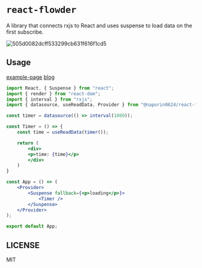 # `react-flowder`

A library that connects rxjs to React and uses suspense to load data on the first subscribe.

![505d0082dcff533299cb631f616f1cd5](https://user-images.githubusercontent.com/32933709/145654002-6ae8b5ee-ebce-45ab-9af7-3894e4450f10.gif)



## Usage
[example-page](https://packages-sigma.vercel.app/)
[blog](https://naporitan.hatenablog.com/entry/2022/03/23/194002)


```jsx
import React, { Suspense } from "react";
import { render } from "react-dom";
import { interval } from "rxjs";
import { datasource, useReadData, Provider } from "@naporin0624/react-flowder";

const timer = datasource(() => interval(1000));

const Timer = () => {
	const time = useReadData(timer());

	return (
		<div>
	    <p>time: {time}</p>
		</div>
	)
}

const App = () => (
	<Provider>
		<Suspense fallback={<p>loading</p>}>
			<Timer />
		</Suspense>
	</Provider>
);

export default App;
```
## LICENSE

MIT

